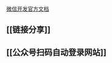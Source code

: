 [微信开发官方文档](https://developers.weixin.qq.com/doc/offiaccount/OA_Web_Apps/JS-SDK.html#10)

## [[链接分享]]
## [[公众号扫码自动登录网站]]